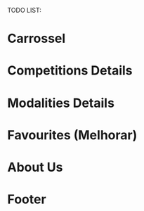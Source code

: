 TODO LIST:

# Carrossel
# Competitions Details
# Modalities Details
# Favourites (Melhorar)
# About Us
# Footer


